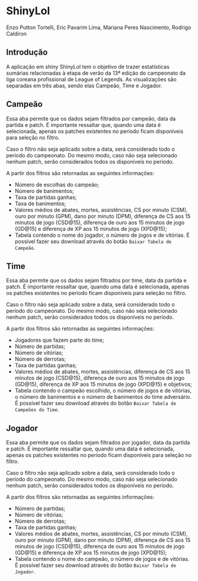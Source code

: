 
# ShinyLol

Enzo Putton Tortelli, Eric Pavarim Lima, Mariana Peres Nascimento, Rodrigo Caldiron 

## Introdução

A aplicação em shiny ShinyLol tem o objetivo de trazer estatísticas
sumárias relacionadas à etapa de verão da 13ª edição do campeonato da
liga coreana profissional de League of Legends. As visualizações são
separadas em três abas, sendo elas Campeão, Time e Jogador.

## Campeão

Essa aba permite que os dados sejam filtrados por campeão, data da
partida e patch. É importante ressaltar que, quando uma data é
selecionada, apenas os patches existentes no período ficam disponíveis
para seleção no filtro.

Caso o filtro não seja aplicado sobre a data, será considerado todo o
período do campeonato. Do mesmo modo, caso não seja selecionado nenhum
patch, serão considerados todos os disponíveis no período.

A partir dos filtros são retornadas as seguintes informações:

- Número de escolhas do campeão;
- Número de banimentos;
- Taxa de partidas ganhas;
- Taxa de banimentos;
- Valores médios de abates, mortes, assistências, CS por minuto (CSM),
  ouro por minuto (GPM), dano por minuto (DPM), diferença de CS aos 15
  minutos de jogo (CSD@15), diferença de ouro aos 15 minutos de jogo
  (GD@15) e diferença de XP aos 15 minutos de jogo (XPD@15);
- Tabela contendo o nome do jogador, o número de jogos e de vitórias. É
  possível fazer seu download através do botão
  `Baixar Tabela de Campeão`.

## Time

Essa aba permite que os dados sejam filtrados por time, data da partida
e patch. É importante ressaltar que, quando uma data é selecionada,
apenas os patches existentes no período ficam disponíveis para seleção
no filtro.

Caso o filtro não seja aplicado sobre a data, será considerado todo o
período do campeonato. Do mesmo modo, caso não seja selecionado nenhum
patch, serão considerados todos os disponíveis no período.

A partir dos filtros são retornadas as seguintes informações:

- Jogadores que fazem parte do time;
- Número de partidas;
- Número de vitórias;
- Número de derrotas;
- Taxa de partidas ganhas;
- Valores médios de abates, mortes, assistências, diferença de CS aos 15
  minutos de jogo (CSD@15), diferença de ouro aos 15 minutos de jogo
  (GD@15), diferença de XP aos 15 minutos de jogo (XPD@15) e objetivos;
- Tabela contendo o campeão escolhido, o número de jogos e de vitórias,
  o número de banimentos e o número de banimentos do time adversário. É
  possível fazer seu download através do botão
  `Baixar Tabela de Campeões do Time`.

## Jogador

Essa aba permite que os dados sejam filtrados por jogador, data da
partida e patch. É importante ressaltar que, quando uma data é
selecionada, apenas os patches existentes no período ficam disponíveis
para seleção no filtro.

Caso o filtro não seja aplicado sobre a data, será considerado todo o
período do campeonato. Do mesmo modo, caso não seja selecionado nenhum
patch, serão considerados todos os disponíveis no período.

A partir dos filtros são retornadas as seguintes informações:

- Número de partidas;
- Número de vitórias;
- Número de derrotas;
- Taxa de partidas ganhas;
- Valores médios de abates, mortes, assistências, CS por minuto (CSM),
  ouro por minuto (GPM), dano por minuto (DPM), diferença de CS aos 15
  minutos de jogo (CSD@15), diferença de ouro aos 15 minutos de jogo
  (GD@15) e diferença de XP aos 15 minutos de jogo (XPD@15);
- Tabela contendo o nome do campeão, o número de jogos e de vitórias. É
  possível fazer seu download através do botão
  `Baixar Tabela de Jogador`.
